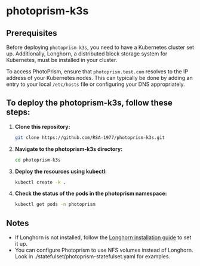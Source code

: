 # photoprism-k3s

## Prerequisites

Before deploying `photoprism-k3s`, you need to have a Kubernetes cluster set up. Additionally, Longhorn, a distributed block storage system for Kubernetes, must be installed in your cluster.

To access PhotoPrism, ensure that `photoprism.test.com` resolves to the IP address of your Kubernetes nodes. This can typically be done by adding an entry to your local `/etc/hosts` file or configuring your DNS appropriately.

## To deploy the photoprism-k3s, follow these steps:

1. **Clone this repository:**

    ```sh
    git clone https://github.com/RSA-1977/photoprism-k3s.git
    ```

2. **Navigate to the photoprism-k3s directory:**

    ```sh
    cd photoprism-k3s
    ```

3. **Deploy the resources using kubectl:**

    ```sh
    kubectl create -k .
    ```

4. **Check the status of the pods in the photoprism namespace:**

    ```sh
    kubectl get pods -n photoprism
    ```

## Notes

- If Longhorn is not installed, follow the [Longhorn installation guide](https://longhorn.io/docs/1.2.4/deploy/install/) to set it up.
- You can configure Photoprism to use NFS volumes instead of Longhorn. Look in ./statefulset/photoprism-statefulset.yaml for examples.
